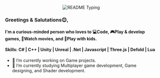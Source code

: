 <!--
**aftab-games/aftab-games** is a ✨ _special_ ✨ repository because its `README.md` (this file) appears on your GitHub profile.
-->
<p align="center">
  <img src="https://readme-typing-svg.demolab.com/?lines=Hello%F0%9F%99%8B%E2%80%8D%E2%99%82%EF%B8%8F;Welcome+to+my+GitHub+profile!;My+name+is+Md.+Aftab+Uddin;I+am+a+Game+Developer&font=Consolas&color=50C878&size=22&center=true&width=800&height=50&duration=2900&pause=1000" alt="README Typing">
</p>

### Greetings & Salutations😊,
#### I'm a curious-minded person who loves to 💻Code, 🎮Play & develop games, 🍿Watch movies, and 🛝Play with kids.
#### Skills: C# | C++ | Unity | Unreal | .Net | Javascript | Three.js | Defold | Lua

- 🔭 I’m currently working on Game projects.
- 🌱 I’m currently studying Multiplayer game development, Game designing, and Shader development.
<!--
[<img src='https://cdn.jsdelivr.net/npm/simple-icons@3.0.1/icons/linkedin.svg' alt='linkedin' height='40'>](https://www.linkedin.com/in/aftab-games/) 
-->



